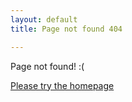 ```yaml
---
layout: default
title: Page not found 404

---
```


Page not found! :(

[Please try the homepage](https://thechels.uk/)
